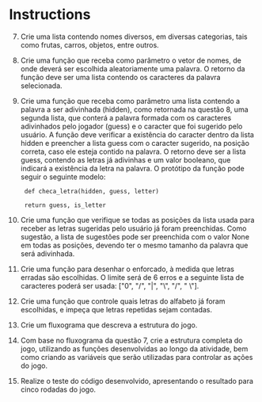 # Instructions

7. Crie uma lista contendo nomes diversos, em diversas categorias, tais como frutas, carros, objetos, entre outros.

8. Crie uma função que receba como parâmetro o vetor de nomes, de onde deverá ser escolhida aleatoriamente uma palavra. O retorno da função deve ser uma lista contendo os caracteres da palavra selecionada.

9. Crie uma função que receba como parâmetro uma lista contendo a palavra a ser adivinhada (hidden), como retornada na questão 8, uma segunda lista, que conterá a palavra formada com os caracteres adivinhados pelo jogador (guess) e o caracter que foi sugerido pelo usuário. A função deve verificar a existência do caracter dentro da lista hidden e preencher a lista guess com o caracter sugerido, na posição correta, caso ele esteja contido na palavra. O retorno deve ser a lista guess, contendo as letras já adivinhas e um valor booleano, que indicará a existência da letra na palavra. O protótipo da função pode seguir o seguinte modelo:

        def checa_letra(hidden, guess, letter)

        return guess, is_letter

10. Crie uma função que verifique se todas as posições da lista usada para receber as letras sugeridas pelo usuário já foram preenchidas. Como sugestão, a lista de sugestões pode ser preenchida com o valor None em todas as posições, devendo ter o mesmo tamanho da palavra que será adivinhada.

11. Crie uma função para desenhar o enforcado, à medida que letras erradas são escolhidas. O limite será de 6 erros e a seguinte lista de caracteres poderá ser usada: ["0", "/", "|", "\\", "/", " \\"].

12. Crie uma função que controle quais letras do alfabeto já foram escolhidas, e impeça que letras repetidas sejam contadas.

13. Crie um fluxograma que descreva a estrutura do jogo.

14. Com base no fluxograma da questão 7, crie a estrutura completa do jogo, utilizando as funções desenvolvidas ao longo da atividade, bem como criando as variáveis que serão utilizadas para controlar as ações do jogo.

15. Realize o teste do código desenvolvido, apresentando o resultado para cinco rodadas do jogo.